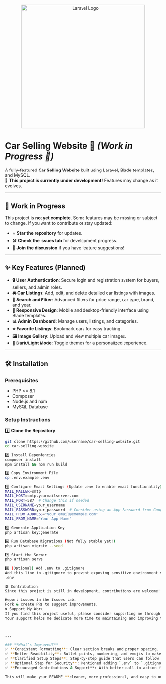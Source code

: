 <p align="center">
  <a href="https://laravel.com" target="_blank">
    <img src="https://raw.githubusercontent.com/laravel/art/master/logo-lockup/5%20SVG/2%20CMYK/1%20Full%20Color/laravel-logolockup-cmyk-red.svg" width="400" alt="Laravel Logo">
  </a>
</p>

# Car Selling Website 🚗 *(Work in Progress 🚧)*  
A fully-featured **Car Selling Website** built using Laravel, Blade templates, and MySQL.  
🚀 **This project is currently under development!** Features may change as it evolves.

---

## 🚀 Work in Progress  
This project is **not yet complete**. Some features may be missing or subject to change. If you want to contribute or stay updated:  
- ⭐ **Star the repository** for updates.  
- 🛠️ **Check the Issues tab** for development progress.  
- 📢 **Join the discussion** if you have feature suggestions!  

---

## ✨ Key Features (Planned)  
- **🔒 User Authentication**: Secure login and registration system for buyers, sellers, and admin roles.  
- **🚘 Car Listings**: Add, edit, and delete detailed car listings with images.  
- **🔎 Search and Filter**: Advanced filters for price range, car type, brand, and year.  
- **📱 Responsive Design**: Mobile and desktop-friendly interface using Blade templates.  
- **📊 Admin Dashboard**: Manage users, listings, and categories.  
- **⭐ Favorite Listings**: Bookmark cars for easy tracking.  
- **🖼️ Image Gallery**: Upload and view multiple car images.  
- **🎨 Dark/Light Mode**: Toggle themes for a personalized experience.  

---

## 🛠️ Installation  

### **Prerequisites**  
- PHP >= 8.1  
- Composer  
- Node.js and npm  
- MySQL Database  

### **Setup Instructions**  

1️⃣ **Clone the Repository**  
   ```sh  
   git clone https://github.com/username/car-selling-website.git  
   cd car-selling-website

2️⃣ Install Dependencies
composer install
npm install && npm run build

3️⃣ Copy Environment File
cp .env.example .env

4️⃣ Configure Email Settings (Update .env to enable email functionality)
MAIL_MAILER=smtp
MAIL_HOST=smtp.yourmailserver.com
MAIL_PORT=587  # Change this if needed
MAIL_USERNAME=your_username
MAIL_PASSWORD=your_password  # Consider using an App Password from Google
MAIL_FROM_ADDRESS="your_email@example.com"
MAIL_FROM_NAME="Your App Name"

5️⃣ Generate Application Key
php artisan key:generate

6️⃣ Run Database Migrations (Not fully stable yet!)
php artisan migrate --seed

7️⃣ Start the Server
php artisan serve

8️⃣ (Optional) Add .env to .gitignore
Add this line in .gitignore to prevent exposing sensitive environment variables:
.env

🛠️ Contribution
Since this project is still in development, contributions are welcome!

Report issues in the Issues tab.
Fork & create PRs to suggest improvements.
❤️ Support My Work
If you find this project useful, please consider supporting me through GitHub Sponsors.
Your support helps me dedicate more time to maintaining and improving this project.



---

### **What’s Improved?**
✅ **Consistent Formatting**: Clear section breaks and proper spacing.  
✅ **Better Readability**: Bullet points, numbering, and emojis to make it engaging.  
✅ **Clarified Setup Steps**: Step-by-step guide that users can follow easily.  
✅ **Optional Step for Security**: Mentioned adding `.env` to `.gitignore` to prevent accidental commits.  
✅ **Encouraged Contributions & Support**: With better call-to-action for issues & sponsorships.  

This will make your README **cleaner, more professional, and easy to understand**. 🚀
